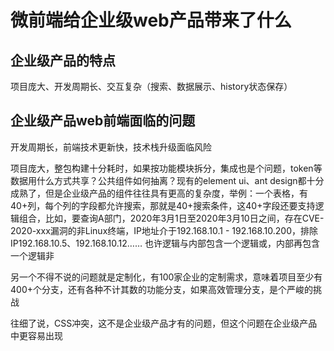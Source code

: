 # 微前端给企业级web产品带来了什么

## 企业级产品的特点
项目庞大、开发周期长、交互复杂（搜索、数据展示、history状态保存）

## 企业级产品web前端面临的问题
开发周期长，前端技术更新快，技术栈升级面临风险

项目庞大，整包构建十分耗时，如果按功能模块拆分，集成也是个问题，token等数据用什么方式共享？公共组件如何抽离？现有的element ui、ant design都十分成熟了，但是企业级产品的组件往往具有更高的复杂度，举例：一个表格，有40+列，每个列的字段都允许搜索，那就是40+搜索条件，这40+字段还要支持逻辑组合，比如，要查询A部门，2020年3月1日至2020年3月10日之间，存在CVE-2020-xxx漏洞的非Linux终端，IP地址介于192.168.10.1 - 192.168.10.200，排除IP192.168.10.5、192.168.10.12……
也许逻辑与内部包含一个逻辑或，内部再包含一个逻辑非

另一个不得不说的问题就是定制化，有100家企业的定制需求，意味着项目至少有400+个分支，还有各种不计其数的功能分支，如果高效管理分支，是个严峻的挑战

往细了说，CSS冲突，这不是企业级产品才有的问题，但这个问题在企业级产品中更容易出现



